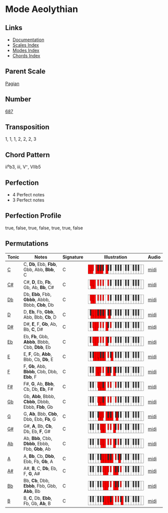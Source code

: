 # Mode Aeolythian

## Links

- [Documentation](README.md)
- [Scales Index](Scales.md)
- [Modes Index](Modes.md)
- [Chords Index](Chords.md)

## Parent Scale

[Pagian](ScalePagian.md)

## Number

[687](https://ianring.com/musictheory/scales/687)

## Transposition

1, 1, 1, 2, 2, 2, 3

## Chord Pattern

ii⁰b3, iii, V⁺, VIIb5

## Perfection

- 4 Perfect notes
- 3 Perfect notes

## Perfection Profile

true, false, true, false, true, true, false

## Permutations

| Tonic | Notes | Signature | Illustration | Audio |
|-------|-------|-----------|--------------|-------|
| [C](ModeCNaturalAeolythian.md) | C, **Db**, Ebb, **Fbb**, Gbb, Abb, **Bbb**, C | C | ![CNaturalAeolythian](ModeCNaturalAeolythian.png) | [midi](https://github.com/edipermadi/music/blob/main/docs/ModeCNaturalAeolythian.mid?raw=true) |
| [C#](ModeCSharpAeolythian.md) | C#, **D**, Eb, **Fb**, Gb, Ab, **Bb**, C# | C | ![CSharpAeolythian](ModeCSharpAeolythian.png) | [midi](https://github.com/edipermadi/music/blob/main/docs/ModeCSharpAeolythian.mid?raw=true) |
| [Db](ModeDFlatAeolythian.md) | Db, **Ebb**, Fbb, **Gbbb**, Abbb, Bbbb, **Cbb**, Db | C | ![DFlatAeolythian](ModeDFlatAeolythian.png) | [midi](https://github.com/edipermadi/music/blob/main/docs/ModeDFlatAeolythian.mid?raw=true) |
| [D](ModeDNaturalAeolythian.md) | D, **Eb**, Fb, **Gbb**, Abb, Bbb, **Cb**, D | C | ![DNaturalAeolythian](ModeDNaturalAeolythian.png) | [midi](https://github.com/edipermadi/music/blob/main/docs/ModeDNaturalAeolythian.mid?raw=true) |
| [D#](ModeDSharpAeolythian.md) | D#, **E**, F, **Gb**, Ab, Bb, **C**, D# | C | ![DSharpAeolythian](ModeDSharpAeolythian.png) | [midi](https://github.com/edipermadi/music/blob/main/docs/ModeDSharpAeolythian.mid?raw=true) |
| [Eb](ModeEFlatAeolythian.md) | Eb, **Fb**, Gbb, **Abbb**, Bbbb, Cbb, **Dbb**, Eb | C | ![EFlatAeolythian](ModeEFlatAeolythian.png) | [midi](https://github.com/edipermadi/music/blob/main/docs/ModeEFlatAeolythian.mid?raw=true) |
| [E](ModeENaturalAeolythian.md) | E, **F**, Gb, **Abb**, Bbb, Cb, **Db**, E | C | ![ENaturalAeolythian](ModeENaturalAeolythian.png) | [midi](https://github.com/edipermadi/music/blob/main/docs/ModeENaturalAeolythian.mid?raw=true) |
| [F](ModeFNaturalAeolythian.md) | F, **Gb**, Abb, **Bbbb**, Cbb, Dbb, **Ebb**, F | C | ![FNaturalAeolythian](ModeFNaturalAeolythian.png) | [midi](https://github.com/edipermadi/music/blob/main/docs/ModeFNaturalAeolythian.mid?raw=true) |
| [F#](ModeFSharpAeolythian.md) | F#, **G**, Ab, **Bbb**, Cb, Db, **Eb**, F# | C | ![FSharpAeolythian](ModeFSharpAeolythian.png) | [midi](https://github.com/edipermadi/music/blob/main/docs/ModeFSharpAeolythian.mid?raw=true) |
| [Gb](ModeGFlatAeolythian.md) | Gb, **Abb**, Bbbb, **Cbbb**, Dbbb, Ebbb, **Fbb**, Gb | C | ![GFlatAeolythian](ModeGFlatAeolythian.png) | [midi](https://github.com/edipermadi/music/blob/main/docs/ModeGFlatAeolythian.mid?raw=true) |
| [G](ModeGNaturalAeolythian.md) | G, **Ab**, Bbb, **Cbb**, Dbb, Ebb, **Fb**, G | C | ![GNaturalAeolythian](ModeGNaturalAeolythian.png) | [midi](https://github.com/edipermadi/music/blob/main/docs/ModeGNaturalAeolythian.mid?raw=true) |
| [G#](ModeGSharpAeolythian.md) | G#, **A**, Bb, **Cb**, Db, Eb, **F**, G# | C | ![GSharpAeolythian](ModeGSharpAeolythian.png) | [midi](https://github.com/edipermadi/music/blob/main/docs/ModeGSharpAeolythian.mid?raw=true) |
| [Ab](ModeAFlatAeolythian.md) | Ab, **Bbb**, Cbb, **Dbbb**, Ebbb, Fbb, **Gbb**, Ab | C | ![AFlatAeolythian](ModeAFlatAeolythian.png) | [midi](https://github.com/edipermadi/music/blob/main/docs/ModeAFlatAeolythian.mid?raw=true) |
| [A](ModeANaturalAeolythian.md) | A, **Bb**, Cb, **Dbb**, Ebb, Fb, **Gb**, A | C | ![ANaturalAeolythian](ModeANaturalAeolythian.png) | [midi](https://github.com/edipermadi/music/blob/main/docs/ModeANaturalAeolythian.mid?raw=true) |
| [A#](ModeASharpAeolythian.md) | A#, **B**, C, **Db**, Eb, F, **G**, A# | C | ![ASharpAeolythian](ModeASharpAeolythian.png) | [midi](https://github.com/edipermadi/music/blob/main/docs/ModeASharpAeolythian.mid?raw=true) |
| [Bb](ModeBFlatAeolythian.md) | Bb, **Cb**, Dbb, **Ebbb**, Fbb, Gbb, **Abb**, Bb | C | ![BFlatAeolythian](ModeBFlatAeolythian.png) | [midi](https://github.com/edipermadi/music/blob/main/docs/ModeBFlatAeolythian.mid?raw=true) |
| [B](ModeBNaturalAeolythian.md) | B, **C**, Db, **Ebb**, Fb, Gb, **Ab**, B | C | ![BNaturalAeolythian](ModeBNaturalAeolythian.png) | [midi](https://github.com/edipermadi/music/blob/main/docs/ModeBNaturalAeolythian.mid?raw=true) |

